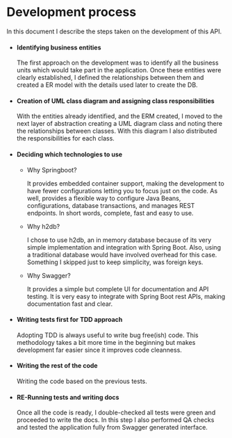 # Development process

In this document I describe the steps taken on the development of this API.

* #### Identifying business entities
    The first approach on the development was to identify all the business
    units which would take part in the application. Once these entities were
    clearly established, I defined the relationships between them and created 
    a ER model with the details used later to create the DB.  
* #### Creation of UML class diagram and assigning class responsibilities
    With the entities already identified, and the ERM created, I moved to the next
    layer of abstraction creating a UML diagram class and noting there the relationships
    between classes. With this diagram I also distributed the responsibilities for each
    class.
* #### Deciding which technologies to use
    - Why Springboot? 
        
         It provides embedded container support, making the development to have fewer 
         configurations letting you to focus just on the code. As well, provides a flexible
         way to configure Java Beans, configurations, database transactions, and manages 
         REST endpoints. In short words, complete, fast and easy to use.
    
    - Why h2db?
        
        I chose to use h2db, an in memory database because of its very simple 
        implementation and integration with Spring Boot. Also, using a traditional
        database would have involved overhead for this case. Something I skipped 
        just to keep simplicity, was foreign keys.
    
    - Why Swagger? 
        
        It provides a simple but complete UI for documentation and API testing.
        It is very easy to integrate with Spring Boot rest APIs, making documentation
        fast and clear.
    
* #### Writing tests first for TDD approach
    Adopting TDD is always useful to write bug free(ish) code. This methodology 
    takes a bit more time in the beginning but makes development far easier since it 
    improves code cleanness.
* #### Writing the rest of the code
    Writing the code based on the previous tests.
* #### RE-Running tests and writing docs
    Once all the code is ready, I double-checked all tests were green and proceeded 
    to write the docs. In this step I also performed QA checks and tested the application
    fully from Swagger generated interface. 

